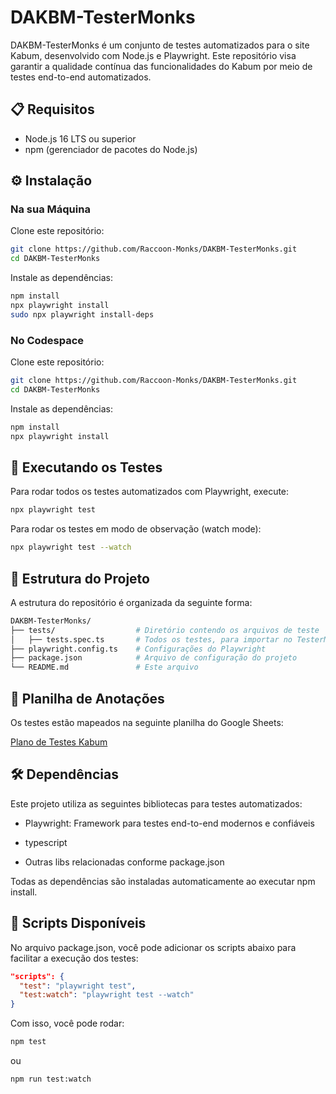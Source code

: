 # DAKBM-TesterMonks
DAKBM-TesterMonks é um conjunto de testes automatizados para o site Kabum, desenvolvido com Node.js e Playwright.
Este repositório visa garantir a qualidade contínua das funcionalidades do Kabum por meio de testes end-to-end automatizados.

## 📋 Requisitos
- Node.js 16 LTS ou superior
- npm (gerenciador de pacotes do Node.js)

## ⚙️ Instalação
### Na sua Máquina
Clone este repositório:

```bash
git clone https://github.com/Raccoon-Monks/DAKBM-TesterMonks.git
cd DAKBM-TesterMonks
```

Instale as dependências:
```bash
npm install
npx playwright install
sudo npx playwright install-deps
```

### No Codespace
Clone este repositório:

```bash
git clone https://github.com/Raccoon-Monks/DAKBM-TesterMonks.git
cd DAKBM-TesterMonks
```

Instale as dependências:

```bash
npm install
npx playwright install
```

## 🧪 Executando os Testes
Para rodar todos os testes automatizados com Playwright, execute:

```bash
npx playwright test
```

Para rodar os testes em modo de observação (watch mode):

```bash
npx playwright test --watch
```

## 📂 Estrutura do Projeto
A estrutura do repositório é organizada da seguinte forma:

```bash
DAKBM-TesterMonks/
├── tests/                  # Diretório contendo os arquivos de teste
│   ├── tests.spec.ts       # Todos os testes, para importar no TesterMonks
├── playwright.config.ts    # Configurações do Playwright
├── package.json            # Arquivo de configuração do projeto
└── README.md               # Este arquivo
```

## 📄 Planilha de Anotações
Os testes estão mapeados na seguinte planilha do Google Sheets:

[Plano de Testes Kabum ](https://docs.google.com/spreadsheets/d/1i7YWoIz-p12IHMbVG2zMqmirwMeVdpAvWLVOacwv9JY/edit?usp=sharing)

## 🛠️ Dependências
Este projeto utiliza as seguintes bibliotecas para testes automatizados:

- Playwright: Framework para testes end-to-end modernos e confiáveis

- typescript

- Outras libs relacionadas conforme package.json

Todas as dependências são instaladas automaticamente ao executar npm install.

## 🔄 Scripts Disponíveis
No arquivo package.json, você pode adicionar os scripts abaixo para facilitar a execução dos testes:

```json
"scripts": {
  "test": "playwright test",
  "test:watch": "playwright test --watch"
}
```
Com isso, você pode rodar:

```bash
npm test
```
ou

```bash
npm run test:watch
```